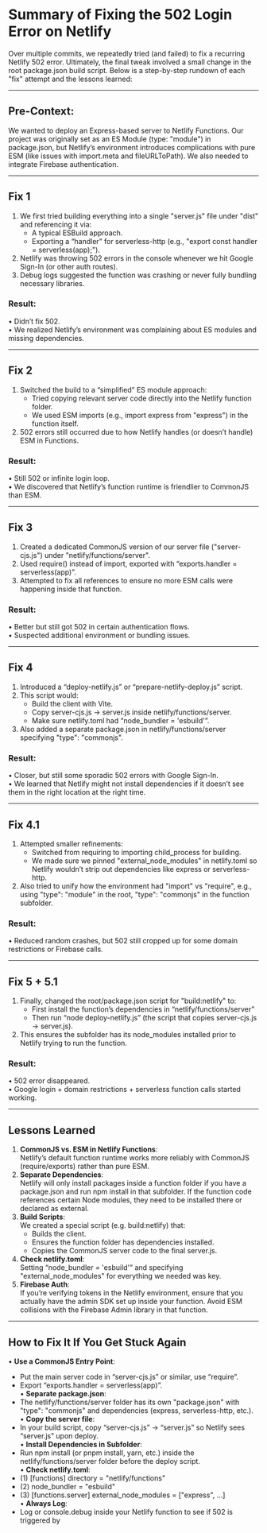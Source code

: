 <!-- @format -->

# Summary of Fixing the 502 Login Error on Netlify

Over multiple commits, we repeatedly tried (and failed) to fix a recurring Netlify 502 error. Ultimately, the final tweak involved a small change in the root package.json build script. Below is a step-by-step rundown of each "fix" attempt and the lessons learned:

---

## Pre-Context:

We wanted to deploy an Express-based server to Netlify Functions. Our project was originally set as an ES Module (type: "module") in package.json, but Netlify’s environment introduces complications with pure ESM (like issues with import.meta and fileURLToPath). We also needed to integrate Firebase authentication.

---

## Fix 1

1. We first tried building everything into a single "server.js" file under "dist" and referencing it via:
   - A typical ESBuild approach.
   - Exporting a “handler” for serverless-http (e.g., "export const handler = serverless(app);").
2. Netlify was throwing 502 errors in the console whenever we hit Google Sign-In (or other auth routes).
3. Debug logs suggested the function was crashing or never fully bundling necessary libraries.

### Result:

• Didn’t fix 502.  
• We realized Netlify’s environment was complaining about ES modules and missing dependencies.

---

## Fix 2

1. Switched the build to a “simplified” ES module approach:
   - Tried copying relevant server code directly into the Netlify function folder.
   - We used ESM imports (e.g., import express from "express") in the function itself.
2. 502 errors still occurred due to how Netlify handles (or doesn’t handle) ESM in Functions.

### Result:

• Still 502 or infinite login loop.  
• We discovered that Netlify’s function runtime is friendlier to CommonJS than ESM.

---

## Fix 3

1. Created a dedicated CommonJS version of our server file ("server-cjs.js") under "netlify/functions/server".
2. Used require() instead of import, exported with “exports.handler = serverless(app)”.
3. Attempted to fix all references to ensure no more ESM calls were happening inside that function.

### Result:

• Better but still got 502 in certain authentication flows.  
• Suspected additional environment or bundling issues.

---

## Fix 4

1. Introduced a “deploy-netlify.js” or “prepare-netlify-deploy.js” script.
2. This script would:
   - Build the client with Vite.
   - Copy server-cjs.js → server.js inside netlify/functions/server.
   - Make sure netlify.toml had “node_bundler = 'esbuild'”.
3. Also added a separate package.json in netlify/functions/server specifying "type": "commonjs".

### Result:

• Closer, but still some sporadic 502 errors with Google Sign-In.  
• We learned that Netlify might not install dependencies if it doesn’t see them in the right location at the right time.

---

## Fix 4.1

1. Attempted smaller refinements:
   - Switched from requiring to importing child_process for building.
   - We made sure we pinned "external_node_modules" in netlify.toml so Netlify wouldn’t strip out dependencies like express or serverless-http.
2. Also tried to unify how the environment had "import" vs "require", e.g., using "type": "module" in the root, "type": "commonjs" in the function subfolder.

### Result:

• Reduced random crashes, but 502 still cropped up for some domain restrictions or Firebase calls.

---

## Fix 5 + 5.1

1. Finally, changed the root/package.json script for "build:netlify" to:
   - First install the function’s dependencies in “netlify/functions/server”
   - Then run “node deploy-netlify.js” (the script that copies server-cjs.js → server.js).
2. This ensures the subfolder has its node_modules installed prior to Netlify trying to run the function.

### Result:

• 502 error disappeared.  
• Google login + domain restrictions + serverless function calls started working.

---

## Lessons Learned

1. **CommonJS vs. ESM in Netlify Functions**:  
   Netlify’s default function runtime works more reliably with CommonJS (require/exports) rather than pure ESM.
2. **Separate Dependencies**:  
   Netlify will only install packages inside a function folder if you have a package.json and run npm install in that subfolder. If the function code references certain Node modules, they need to be installed there or declared as external.
3. **Build Scripts**:  
   We created a special script (e.g. build:netlify) that:
   - Builds the client.
   - Ensures the function folder has dependencies installed.
   - Copies the CommonJS server code to the final server.js.
4. **Check netlify.toml**:  
   Setting “node_bundler = 'esbuild'” and specifying "external_node_modules" for everything we needed was key.
5. **Firebase Auth**:  
   If you’re verifying tokens in the Netlify environment, ensure that you actually have the admin SDK set up inside your function. Avoid ESM collisions with the Firebase Admin library in that function.

---

## How to Fix It If You Get Stuck Again

• **Use a CommonJS Entry Point**:

- Put the main server code in “server-cjs.js” or similar, use “require”.
- Export “exports.handler = serverless(app)”.  
  • **Separate package.json**:
- The netlify/functions/server folder has its own "package.json" with "type": "commonjs" and dependencies (express, serverless-http, etc.).  
  • **Copy the server file**:
- In your build script, copy “server-cjs.js” → “server.js” so Netlify sees “server.js” upon deploy.  
  • **Install Dependencies in Subfolder**:
- Run npm install (or pnpm install, yarn, etc.) inside the netlify/functions/server folder before the deploy script.  
  • **Check netlify.toml**:
- (1) [functions] directory = "netlify/functions"
- (2) node_bundler = "esbuild"
- (3) [functions.server] external_node_modules = ["express", ...]  
  • **Always Log**:
- Log or console.debug inside your Netlify function to see if 502 is triggered by
